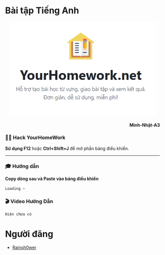 # Bài tập Tiếng Anh

<p align="center">
     <img width="478" height="304" src="resources/yourhomework.png"/>
</p>

#### <p align="right"> Minh-Nhật-A3

### 👨‍💻 Hack YourHomeWork

**Sử dụng F12** hoặc **Ctrl+Shift+J** để mở phần bảng điều khiển.

----

### 🎓 Hướng dẫn

**Copy dòng sau và Paste vào bảng điều khiển**

``` Loading ~ ```

### 🎬 Video Hướng Dẫn
``` Hiện chưa có ```

# Người đăng
- [Rainsh0wer](https://github.com/Rainsh0wer)


